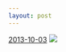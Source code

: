 ```yaml
---
layout: post
---
```


<p>
  <time><a href="/77">2013-10-03</a></time>
  <a href="/77"><img src="{{ site.assets_url }}/77-640.jpg" srcset="{{ site.assets_url }}/77-1280.jpg 1280w, {{ site.assets_url }}/77-960.jpg 960w, {{ site.assets_url }}/77-640.jpg 640w, {{ site.assets_url }}/77-320.jpg 320w" sizes="(min-width: 700px) 50vw, calc(100vw - 2rem)" /></a>
</p>
